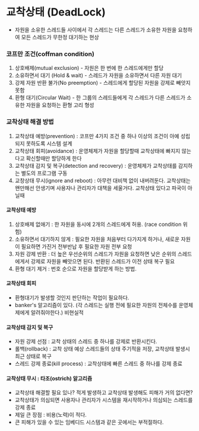 # 교착상태 (DeadLock)
* 자원을 소유한 스레드들 사이에서 각 스레드는 다른 스레드가 소유한 자원을 요청하여 모든 스레드가 무한정 대기하는 현상

### 코프만 조건(coffman condition)
1. 상호배제(mutual exclusion) - 자원은 한 번에 한 스레드에게만 할당
2. 소유하면서 대기 (Hold & wait) - 스레드가 자원을 소유하면서 다른 자원 대기
3. 강제 자원 반환 불가(No preemption) - 스레드에게 할당된 자원을 강제로 빼앗지 못함
4. 환형 대기(Circular Wait) - 한 그룹의 스레드들에게 각 스레드가 다른 스레드가 소유한 자원을 요청하는 환형 고리 형성

### 교착상태 해결 방법
1. 교착상태 예방(prevention) : 코프만 4가지 조건 중 하나 이상의 조건이 아예 성립되지 못하도록 시스템 설계
2. 교착상태 회피(avoidance) : 운영체제가 자원을 할당할때 교착상태에 빠지지 않는다고 확신할때만 할당하게 한다
3. 교착상태 감지 및 복구(detection and recovery) : 운영체제가 교착상태를 감지하는 별도의 프로그램 구동
4. 교창상태 무시(ignore and reboot) : 아무런 대비책 없이 내버려둔다. 교착상태는 왠만해선 안생기며 사용자나 관리자가 대책을 세울거다. 교착상태 있다고 파국이 아닐때


#### 교착상태 예방

1. 상호배제 없애기 : 한 자원을 동시에 2개의 스레드에게 허용. (race condition 위험)
2. 소유하면서 대기하지 않게 : 필요한 자원을 처음부터 다가지게 하거나, 새로운 자원이 필요하면 가진거 전부반납 후 필요한 자원 전부 요청
3. 자원 강제 반환 : 더 높은 우선순위의 스레드가 자원을 요청하면 낮은 순위의 스레드에게서 강제로 자원을 빼앗으면 된다. 반환된 스레드가 이전 상태 복구 필요
4. 환형 대기 제거 : 번호 순으로 자원을 할당받게 하는 방법.

#### 교착상태 회피
* 환형대기가 발생할 것인지 판단하는 작업이 필요하다.
* banker's 알고리즘이 있다. (각 스레드는 실행 전에 필요한 자원의 전체수를 운영체제에게 알려줘야한다.) 비현실적


#### 교착상태 감지 및 복구
* 자원 강제 선점 : 교착 상태의 스레드 중 하나를 강제로 반환시킨다.
* 롤백(rollback) : 교착 상태 예상 스레드들의 상태 주기적을 저장, 교착상태 발생시 최근 상태로 복구
* 스레드 강제 종료(kill process) : 교착상태에 빠른 스레드 중 하나를 강제 종료

#### 교착상태 무시 : 타조(ostrich) 알고리즘
* 교착상태 해결할 필요 있나? 적게 발생하고 교착상태 발생해도 피해가 거의 없다면?
* 교착상태가 의심되면 사용자나 관리자가 시스템을 재시작하거나 의심되는 스레드를 강제 종료
* 제일 큰 장점 : 비용(노력)이 적다.
* 큰 피해가 있을 수 있는 임베디드 시스템과 같은 곳에서는 부적절하다.


